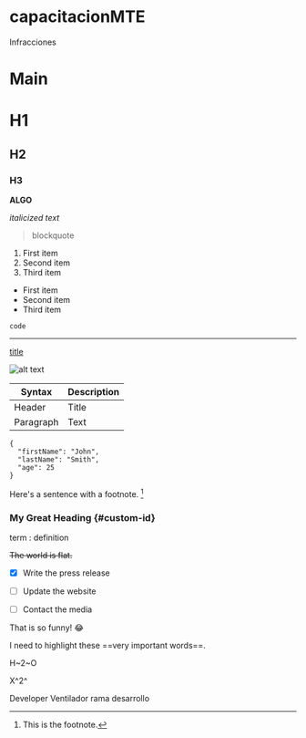 # capacitacionMTE
Infracciones
# Main

<!-- Headings! -->
# H1
## H2
### H3

<!-- Negrita! -->
**ALGO** 

<!-- Cursiva! -->
*italicized text*

<!-- Blockquote! -->
> blockquote

<!-- Ordered List! -->
1. First item
2. Second item
3. Third item

<!-- Unordered List! -->
- First item
- Second item
- Third item

<!-- Code! -->
`code`

<!-- Horizontal Rule! -->
---

<!-- Link! -->
[title](https://www.example.com)

<!-- Image! -->
![alt text](image.jpg)

<!-- Table! -->
| Syntax | Description |
| ----------- | ----------- |
| Header | Title |
| Paragraph | Text |

<!-- Fenced Code Block- sangrado de lineas! -->

```
{
  "firstName": "John",
  "lastName": "Smith",
  "age": 25
}
```




Here's a sentence with a footnote. [^1]

[^1]: This is the footnote.


### My Great Heading {#custom-id}

term
: definition 

~~The world is flat.~~

- [x] Write the press release
- [ ] Update the website
- [ ] Contact the media


That is so funny! :joy:


I need to highlight these ==very important words==.

H~2~O

X^2^

Developer
Ventilador rama desarrollo
